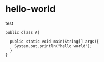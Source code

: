 # hello-world
test
```
public class A{
  
  public static void main(String[] args){
    System.out.println("hello world");
  }
}
